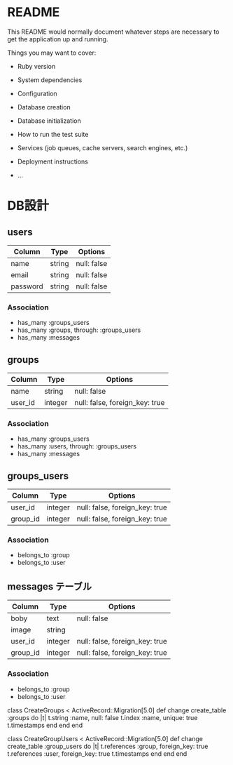 # README

This README would normally document whatever steps are necessary to get the
application up and running.

Things you may want to cover:

* Ruby version

* System dependencies

* Configuration

* Database creation

* Database initialization

* How to run the test suite

* Services (job queues, cache servers, search engines, etc.)

* Deployment instructions

* ...

# DB設計

## users

|Column|Type|Options|
|------|----|-------|
|name|string|null: false|
|email|string|null: false|
|password|string|null: false|

### Association
 - has_many :groups_users
 - has_many :groups, through: :groups_users
 - has_many :messages

## groups

|Column|Type|Options|
|------|----|-------|
|name|string|null: false|
|user_id|integer|null: false, foreign_key: true|


### Association
 - has_many :groups_users
 - has_many :users, through: :groups_users
 - has_many :messages

## groups_users

|Column|Type|Options|
|------|----|-------|
|user_id|integer|null: false, foreign_key: true|
|group_id|integer|null: false, foreign_key: true|

### Association 
 - belongs_to :group
 - belongs_to :user


## messages テーブル

|Column|Type|Options|
|------|----|-------|
|boby|text|null: false|
|image|string||
|user_id|integer|null: false, foreign_key: true|
|group_id|integer|null: false, foreign_key: true|

### Association
 - belongs_to :group
 - belongs_to :user

class CreateGroups < ActiveRecord::Migration[5.0]
  def change
    create_table :groups do |t|
      t.string :name, null: false
      t.index :name, unique: true
      t.timestamps
    end
  end
end

class CreateGroupUsers < ActiveRecord::Migration[5.0]
  def change
    create_table :group_users do |t|
      t.references :group, foreign_key: true
      t.references :user, foreign_key: true
      t.timestamps
    end
  end
end


